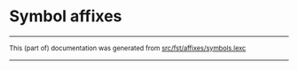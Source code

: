 
# Symbol affixes

* * *

<small>This (part of) documentation was generated from [src/fst/affixes/symbols.lexc](https://github.com/giellalt/lang-dag/blob/main/src/fst/affixes/symbols.lexc)</small>

---

